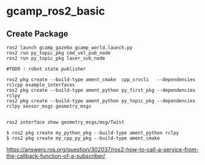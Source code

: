 # gcamp_ros2_basic

## Create Package

```
ros2 launch gcamp_gazebo gcamp_world.launch.py 
ros2 run py_topic_pkg cmd_vel_pub_node 
ros2 run py_topic_pkg laser_sub_node

#TODO : robot state publisher

ros2 pkg create --build-type ament_cmake  cpp_srvcli   --dependencies rclcpp example_interfaces
ros2 pkg create --build-type ament_python py_first_pkg --dependencies rclpy
ros2 pkg create --build-type ament_python py_topic_pkg --dependencies rclpy sensor_msgs geometry_msgs


ros2 interface show geometry_msgs/msg/Twist

$ ros2 pkg create my_python_pkg --build-type ament_python rclpy
$ ros2 pkg create my_cpp_py_pkg --build-type ament_cmake
```

https://answers.ros.org/question/302037/ros2-how-to-call-a-service-from-the-callback-function-of-a-subscriber/